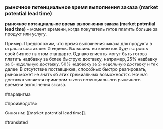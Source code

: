 ### рыночное потенциальное время выполнения заказа (market potential lead time)

**рыночное потенциальное время выполнения заказа (market potential lead time)** - момент времени, когда покупатель готов платить больше за продукт или услугу.

Пример. Предположим, что время выполнения заказа для продукта в отрасли составляет 5 недель. Большинство клиентов будут строить свой бизнес на этом стандарте. Однако клиенты могут быть готовы платить надбавку за более быструю доставку, например, 25% надбавку за 3-недельную доставку, 50% надбавку за 2-недельную доставку и так далее. В отсутствие поставщиков, способных быстро реагировать, рынок может не знать об этих премиальных возможностях. Ночная доставка является примером такого потенциального рыночного времени выполнения заказа.

#парадигма

#производство

Синоним: [[market potential lead time]].

#translated
